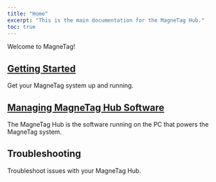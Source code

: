 ```yaml
---
title: "Home"
excerpt: "This is the main documentation for the MagneTag Hub."
toc: true
---
```


Welcome to MagneTag!

## [Getting Started](getting-started)

Get your MagneTag system up and running.

## [Managing MagneTag Hub Software](managing-hub-software/index.md)

The MagneTag Hub is the software running on the PC that powers the MagneTag system.

## Troubleshooting

Troubleshoot issues with your MagneTag Hub.

